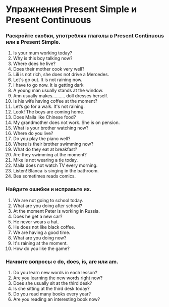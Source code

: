 # Упражнения Present Simple и Present Continuous

### Раскройте скобки, употребляя глаголы в Present Continuous или в Present Simple.

1. Is your mum  working today?
2. Why is this boy talking now?
3. Where does he live?
4. Does their mother cook very well?
5. Lili is not rich, she does not drive a Mercedes.
6. Let´s go out. It is not raining now.
7. I have to go now. It is getting dark
8. A young man usually stands at the window.
9. Ann usually makes.......... doll dresses herself.
10. Is his wife having coffee at the moment?
11. Let’s go for a walk. It's not raining.
12. Look! The boys are coming home.
13. Does Maila like Chinese food?
14. My grandmother does not work. She is on pension.
15. What is your brother watching now?
16. Where do you live?
17. Do you play the piano well?
18. Where is their brother swimming now?
19. What do they eat at   breakfast?
20. Are they  swimming at the moment?
21. Mike is not wearing a tie today.
22. Maila does not  watch TV every morning.
23. Listen! Blanca is singing in the bathroom.
24. Bea sometimes reads comics.

### Найдите ошибки и исправьте их.
1. We are not going to school today. 
2. What are you doing after school? 
3. At the moment Peter is working in Russia. 
4. Does he get a new car?  
5. He never wears a hat. 
6. He does not like black coffee. 
7. We are having a good time.  
8. What are you doing now? 
9. It's raining at the moment.
10. How do you like the game?

### Начните вопросы с do, does, is, are или am. 

1. Do you learn new words in each lesson?
2. Are you learning the new words right now?
3. Does she usually sit at the third desk?
4. Is she sitting at the third desk today?
5. Do you read many books every year?
6. Are you reading an interesting book now?
